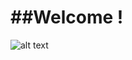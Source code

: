 ##Welcome !
=========

![alt text](/path/to/http://www.google.com/imgres?q=welcome&hl=en&sa=X&biw=1366&bih=631&tbm=isch&prmd=imvns&tbnid=HIPynwwFOhnZAM:&imgrefurl=http://www.afamilyaffair.org/home/index.php/about-us&docid=RFMu4tWqfRrDAM&imgurl=http://www.afamilyaffair.org/home/images/stories/welcome.gif&w=625&h=334&ei=OhE1UKC9COWl4gTQtoHgCg&zoom=1&iact=hc&vpx=319&vpy=193&dur=860&hovh=164&hovw=307&tx=171&ty=107&sig=107929257597388089150&page=1&tbnh=86&tbnw=160&start=0&ndsp=21&ved=1t:429,r:1,s:0,i:147 "Title")


